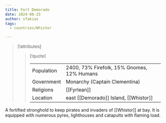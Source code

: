 ```yaml
---
title: Fort Demorado
date: 2024-08-25
author: sfakias
tags:
  - countries/Whistor

---
```

> [!attributes]
> 
> > [!quote]
> >
> > | | |
> > | --- | --- |
> > | Population | 2400, 73% Firefolk, 15% Gnomes, 12% Humans |
> > | Government | Monarchy (Captain Clementina) |
> > | Religions | [[Fyrlean]] |
> > | Location | east [[Demorado]] Island, [[Whistor]] |

A fortified stronghold to keep pirates and invaders of [[Whistor]] at bay. It is equipped with numerous pyres, lighthouses and catapults with flaming load.